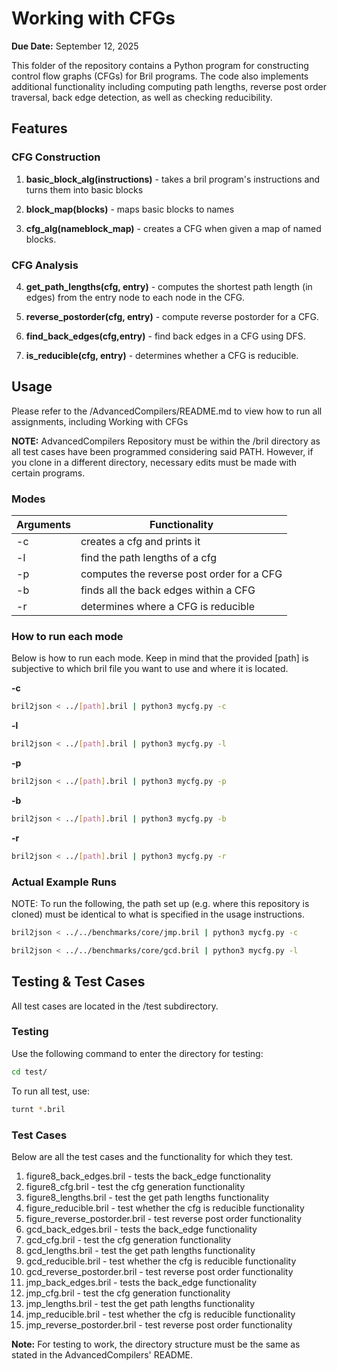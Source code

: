 # Working with CFGs
**Due Date:** September 12, 2025

This folder of the repository contains a Python program for constructing control flow graphs (CFGs) for Bril programs. The code also implements additional functionality including computing path lengths, reverse post order traversal, back edge detection, as well as checking reducibility.

## Features
### CFG Construction
1. **basic_block_alg(instructions)** - takes a bril program's instructions and turns them into basic blocks

2. **block_map(blocks)** - maps basic blocks to names

3. **cfg_alg(nameblock_map)** - creates a CFG when given a map of named blocks.

### CFG Analysis
4. **get_path_lengths(cfg, entry)** - computes the shortest path length (in edges) from the entry node to each node in the CFG.

5. **reverse_postorder(cfg, entry)** - compute reverse postorder for a CFG.

6. **find_back_edges(cfg,entry)** - find back edges in a CFG using DFS.

7. **is_reducible(cfg, entry)** - determines whether a CFG is reducible.

## Usage
Please refer to the /AdvancedCompilers/README.md to view how to run all assignments, including Working with CFGs

**NOTE:** AdvancedCompilers Repository must be within the /bril directory as all test cases have been programmed considering said PATH. However, if you clone in a different directory, necessary edits must be made with certain programs.

### Modes
Arguments         | Functionality
------------- | -----------
-c            | creates a cfg and prints it
-l            | find the path lengths of a cfg
-p            | computes the reverse post order for a CFG
-b            | finds all the back edges within a CFG
-r            | determines where a CFG is reducible

### How to run each mode
Below is how to run each mode. Keep in mind that the provided [path] is subjective to which bril file you want to use and where it is located.

**-c**
```bash
bril2json < ../[path].bril | python3 mycfg.py -c
```

**-l**
```bash
bril2json < ../[path].bril | python3 mycfg.py -l
```

**-p**
```bash
bril2json < ../[path].bril | python3 mycfg.py -p
```

**-b**
```bash
bril2json < ../[path].bril | python3 mycfg.py -b
```

**-r**
```bash
bril2json < ../[path].bril | python3 mycfg.py -r
```
### Actual Example Runs
NOTE: To run the following, the path set up (e.g. where this repository is cloned) must be identical to what is specified in the usage instructions.

```bash
bril2json < ../../benchmarks/core/jmp.bril | python3 mycfg.py -c
```

```bash
bril2json < ../../benchmarks/core/gcd.bril | python3 mycfg.py -l
```

## Testing & Test Cases
All test cases are located in the /test subdirectory.

### Testing
Use the following command to enter the directory for testing:
```bash
cd test/
```
To run all test, use:
```bash
turnt *.bril
```

### Test Cases
Below are all the test cases and the functionality for which they test.

1. figure8_back_edges.bril - tests the back_edge functionality
2. figure8_cfg.bril - test the cfg generation functionality
3. figure8_lengths.bril - test the get path lengths functionality
4. figure_reducible.bril - test whether the cfg is reducible functionality
5. figure_reverse_postorder.bril - test reverse post order functionality
6. gcd_back_edges.bril - tests the back_edge functionality
7. gcd_cfg.bril - test the cfg generation functionality 
8. gcd_lengths.bril - test the get path lengths functionality
9. gcd_reducible.bril - test whether the cfg is reducible functionality
10. gcd_reverse_postorder.bril - test reverse post order functionality
11. jmp_back_edges.bril - tests the back_edge functionality
12. jmp_cfg.bril - test the cfg generation functionality
13. jmp_lengths.bril - test the get path lengths functionality
14. jmp_reducible.bril - test whether the cfg is reducible functionality
15. jmp_reverse_postorder.bril - test reverse post order functionality

**Note:** For testing to work, the directory structure must be the same as stated in the AdvancedCompilers' README. 